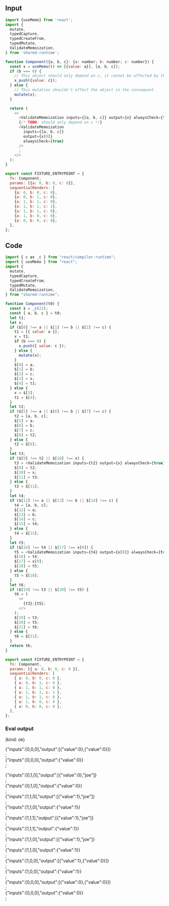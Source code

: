 
## Input

```javascript
import {useMemo} from 'react';
import {
  mutate,
  typedCapture,
  typedCreateFrom,
  typedMutate,
  ValidateMemoization,
} from 'shared-runtime';

function Component({a, b, c}: {a: number; b: number; c: number}) {
  const x = useMemo(() => [{value: a}], [a, b, c]);
  if (b === 0) {
    // This object should only depend on c, it cannot be affected by the later mutation
    x.push({value: c});
  } else {
    // This mutation shouldn't affect the object in the consequent
    mutate(x);
  }

  return (
    <>
      <ValidateMemoization inputs={[a, b, c]} output={x} alwaysCheck={true} />;
      {/* TODO: should only depend on c */}
      <ValidateMemoization
        inputs={[a, b, c]}
        output={x[0]}
        alwaysCheck={true}
      />
      ;
    </>
  );
}

export const FIXTURE_ENTRYPOINT = {
  fn: Component,
  params: [{a: 0, b: 0, c: 0}],
  sequentialRenders: [
    {a: 0, b: 0, c: 0},
    {a: 0, b: 1, c: 0},
    {a: 1, b: 1, c: 0},
    {a: 1, b: 1, c: 1},
    {a: 1, b: 1, c: 0},
    {a: 1, b: 0, c: 0},
    {a: 0, b: 0, c: 0},
  ],
};

```

## Code

```javascript
import { c as _c } from "react/compiler-runtime";
import { useMemo } from "react";
import {
  mutate,
  typedCapture,
  typedCreateFrom,
  typedMutate,
  ValidateMemoization,
} from "shared-runtime";

function Component(t0) {
  const $ = _c(22);
  const { a, b, c } = t0;
  let t1;
  let x;
  if ($[0] !== a || $[1] !== b || $[2] !== c) {
    t1 = [{ value: a }];
    x = t1;
    if (b === 0) {
      x.push({ value: c });
    } else {
      mutate(x);
    }
    $[0] = a;
    $[1] = b;
    $[2] = c;
    $[3] = x;
    $[4] = t1;
  } else {
    x = $[3];
    t1 = $[4];
  }
  let t2;
  if ($[5] !== a || $[6] !== b || $[7] !== c) {
    t2 = [a, b, c];
    $[5] = a;
    $[6] = b;
    $[7] = c;
    $[8] = t2;
  } else {
    t2 = $[8];
  }
  let t3;
  if ($[9] !== t2 || $[10] !== x) {
    t3 = <ValidateMemoization inputs={t2} output={x} alwaysCheck={true} />;
    $[9] = t2;
    $[10] = x;
    $[11] = t3;
  } else {
    t3 = $[11];
  }
  let t4;
  if ($[12] !== a || $[13] !== b || $[14] !== c) {
    t4 = [a, b, c];
    $[12] = a;
    $[13] = b;
    $[14] = c;
    $[15] = t4;
  } else {
    t4 = $[15];
  }
  let t5;
  if ($[16] !== t4 || $[17] !== x[0]) {
    t5 = <ValidateMemoization inputs={t4} output={x[0]} alwaysCheck={true} />;
    $[16] = t4;
    $[17] = x[0];
    $[18] = t5;
  } else {
    t5 = $[18];
  }
  let t6;
  if ($[19] !== t3 || $[20] !== t5) {
    t6 = (
      <>
        {t3};{t5};
      </>
    );
    $[19] = t3;
    $[20] = t5;
    $[21] = t6;
  } else {
    t6 = $[21];
  }
  return t6;
}

export const FIXTURE_ENTRYPOINT = {
  fn: Component,
  params: [{ a: 0, b: 0, c: 0 }],
  sequentialRenders: [
    { a: 0, b: 0, c: 0 },
    { a: 0, b: 1, c: 0 },
    { a: 1, b: 1, c: 0 },
    { a: 1, b: 1, c: 1 },
    { a: 1, b: 1, c: 0 },
    { a: 1, b: 0, c: 0 },
    { a: 0, b: 0, c: 0 },
  ],
};

```
      
### Eval output
(kind: ok) <div>{"inputs":[0,0,0],"output":[{"value":0},{"value":0}]}</div>;<div>{"inputs":[0,0,0],"output":{"value":0}}</div>;
<div>{"inputs":[0,1,0],"output":[{"value":0},"joe"]}</div>;<div>{"inputs":[0,1,0],"output":{"value":0}}</div>;
<div>{"inputs":[1,1,0],"output":[{"value":1},"joe"]}</div>;<div>{"inputs":[1,1,0],"output":{"value":1}}</div>;
<div>{"inputs":[1,1,1],"output":[{"value":1},"joe"]}</div>;<div>{"inputs":[1,1,1],"output":{"value":1}}</div>;
<div>{"inputs":[1,1,0],"output":[{"value":1},"joe"]}</div>;<div>{"inputs":[1,1,0],"output":{"value":1}}</div>;
<div>{"inputs":[1,0,0],"output":[{"value":1},{"value":0}]}</div>;<div>{"inputs":[1,0,0],"output":{"value":1}}</div>;
<div>{"inputs":[0,0,0],"output":[{"value":0},{"value":0}]}</div>;<div>{"inputs":[0,0,0],"output":{"value":0}}</div>;